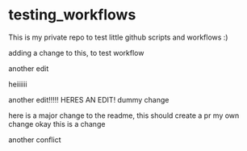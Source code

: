 # testing_workflows
This is my private repo to test little github scripts and workflows :)

adding a change to this, to test workflow

another edit

heiiiiii

another edit!!!!! HERES AN EDIT!
dummy change


here is a major change to the readme, this should create a pr
my own change
okay this is a change

another conflict
